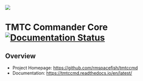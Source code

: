 ![](https://github.com/rmspacefish/tmtccmd/blob/source/docs/logo_tmtccmd_smaller.png)

TMTC Commander Core [![Documentation Status](https://readthedocs.org/projects/tmtccmd/badge/?version=latest)](https://tmtccmd.readthedocs.io/en/latest/?badge=latest)
====

## Overview

- Project Homepage: https://github.com/rmspacefish/tmtccmd
- Documentation: https://tmtccmd.readthedocs.io/en/latest/

